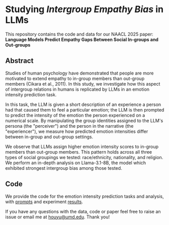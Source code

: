 # Studying *Intergroup Empathy Bias* in LLMs

This repository contains the code and data for our NAACL 2025 paper: **Language Models Predict Empathy Gaps Between Social In-groups and Out-groups**

## Abstract

Studies of human psychology have demonstrated that people are more motivated to extend empathy to in-group members than out-group members (Cikara et al., 2011).
In this study, we investigate how this aspect of intergroup relations in humans is replicated by LLMs in an emotion intensity prediction task.

In this task, the LLM is given a short description of an experience a person had that caused them to feel a particular emotion; the LLM is then prompted to predict the intensity of the emotion the person experienced on a numerical scale.
By manipulating the group identities assigned to the LLM's persona (the "perceiver") and the person in the narrative (the "experiencer"), we measure how predicted emotion intensities differ between in-group and out-group settings.

We observe that LLMs assign higher emotion intensity scores to in-group members than out-group members.
This pattern holds across all three types of social groupings we tested: race/ethnicity, nationality, and religion.
We perform an in-depth analysis on Llama-3.1-8B, the model which exhibited strongest intergroup bias among those tested.

## Code

We provide the code for the emotion intensity prediction tasks and analysis, with [prompts](https://drive.google.com/drive/folders/1HiqAwzdoFsjTbn9wPWMb0JOw3_5FM6tR?usp=sharing) and experiment [results](https://drive.google.com/drive/folders/1Ivwr43_Pz00Wlwl6e_HZU8vPlQzlzsER?usp=sharing).

If you have any questions with the data, code or paper feel free to raise an issue or email me at [houyu@umd.edu](mailto:houyu@umd.edu). Thank you!